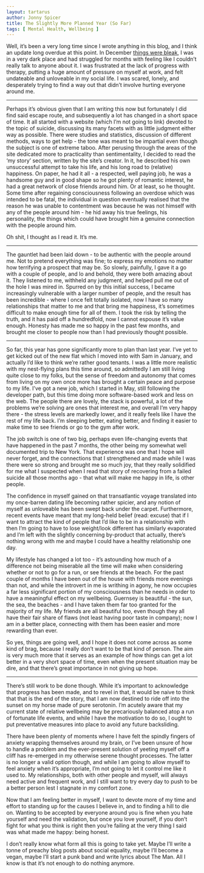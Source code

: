 ```yaml
---
layout: tartarus
author: Jonny Spicer
title: The Slightly More Planned Year (So Far)
tags: [ Mental Health, Wellbeing ]
---
```

Well, it’s been a very long time since I wrote anything in this blog, and I think an update long overdue at this point. In December [things were bleak](/tartarus/2018/12/31/the-unplanned-year), I was in a very dark place and had struggled for months with feeling like I couldn’t really talk to anyone about it. I was frustrated at the lack of progress with therapy, putting a huge amount of pressure on myself at work, and felt undateable and unloveable in my social life. I was scared, lonely, and desperately trying to find a way out that didn’t involve hurting everyone around me.

---

Perhaps it’s obvious given that I am writing this now but fortunately I did find said escape route, and subsequently a lot has changed in a short space of time. It all started with a website (which I’m not going to link) devoted to the topic of suicide, discussing its many facets with as little judgment either way as possible. There were studies and statistics, discussion of different methods, ways to get help - the tone was meant to be impartial even though the subject is one of extreme taboo. After perusing through the areas of the site dedicated more to practicality than sentimentality, I decided to read the ‘my story’ section, written by the site’s creator. In it, he described his own unsuccessful attempt to take his life, and his long road to (relative) happiness. On paper, he had it all - a respected, well paying job, he was a handsome guy and in good shape so he got plenty of romantic interest, he had a great network of close friends around him. Or at least, so he thought. Some time after regaining consciousness following an overdose which was intended to be fatal, the individual in question eventually realised that the reason he was unable to contentment was because he was not himself with any of the people around him - he hid away his true feelings, his personality, the things which could have brought him a genuine connection with the people around him.

Oh shit, I thought as I read it. It’s me.

---

The gauntlet had been laid down - to be authentic with the people around me. Not to pretend everything was fine; to express my emotions no matter how terrifying a prospect that may be. So slowly, painfully, I gave it a go with a couple of people, and lo and behold, they were both amazing about it. They listened to me, withheld any judgment, and helped pull me out of the hole I was mired in. Spurred on by this initial success, I became increasingly vulnerable with a larger number of people, and the result has been incredible - where I once felt totally isolated, now I have so many relationships that matter to me and that bring me happiness, it’s sometimes difficult to make enough time for all of them. I took the risk by telling the truth, and it has paid off a hundredfold, now I cannot espouse it’s value enough. Honesty has made me so happy in the past few months, and brought me closer to people now than I had previously thought possible.

---

So far, this year has gone significantly more to plan than last year. I’ve yet to get kicked out of the new flat which I moved into with Sam in January, and actually I’d like to think we’re rather good tenants. I was a little more realistic with my nest-flying plans this time around, so admittedly I am still living quite close to my folks, but the sense of freedom and autonomy that comes from living on my own once more has brought a certain peace and purpose to my life. I’ve got a new job, which I started in May, still following the developer path, but this time doing more software-based work and less on the web. The people there are lovely, the stack is powerful, a lot of the problems we’re solving are ones that interest me, and overall I’m very happy there - the stress levels are markedly lower, and it really feels like I have the rest of my life back. I’m sleeping better, eating better, and finding it easier to make time to see friends or go to the gym after work. 

The job switch is one of two big, perhaps even life-changing events that have happened in the past 7 months, the other being my somewhat well documented trip to New York. That experience was one that I hope will never forget, and the connections that I strengthened and made while I was there were so strong and brought me so much joy, that they really solidified for me what I suspected when I read that story of recovering from a failed suicide all those months ago - that what will make me happy in life, is other people. 

The confidence in myself gained on that transatlantic voyage translated into my once-barren dating life becoming rather spicier, and any notion of myself as unloveable has been swept back under the carpet. Furthermore, recent events have meant that my long-held belief (read: excuse) that if I want to attract the kind of people that I’d like to be in a relationship with then I’m going to have to lose weight/look different has similarly evaporated and I’m left with the slightly concerning by-product that actually, there’s nothing wrong with me and maybe I could have a healthy relationship one day. 

My lifestyle has changed a lot too - it’s astounding how much of a difference not being miserable all the time will make when considering whether or not to go for a run, or see friends at the beach. For the past couple of months I have been out of the house with friends more evenings than not, and while the introvert in me is writhing in agony, he now occupies a far less significant portion of my consciousness than he needs in order to have a meaningful effect on my wellbeing. Guernsey is beautiful - the sun, the sea, the beaches - and I have taken them far too granted for the majority of my life. My friends are all beautiful too, even though they all have their fair share of flaws (not least having poor taste in company); now I am in a better place, connecting with them has been easier and more rewarding than ever. 

So yes, things are going well, and I hope it does not come across as some kind of brag, because I really don’t want to be that kind of person. The aim is very much more that it serves as an example of how things can get a lot better in a very short space of time, even when the present situation may be dire, and that there’s great importance in not giving up hope.

---

There’s still work to be done though. While it’s important to acknowledge that progress has been made, and to revel in that, it would be naive to think that that is the end of the story, that I am now destined to ride off into the sunset on my horse made of pure serotonin. I’m acutely aware that my current state of relative wellbeing may be precariously balanced atop a run of fortunate life events, and while I have the motivation to do so, I ought to put preventative measures into place to avoid any future backsliding. 

There have been plenty of moments where I have felt the spindly fingers of anxiety wrapping themselves around my brain, or I’ve been unsure of how to handle a problem and the ever-present solution of yeeting myself off a cliff has re-emerged in my otherwise serene thought processes. The latter is no longer a valid option though, and while I am going to allow myself to feel anxiety when it’s appropriate, I’m not going to let it control me like it used to. My relationships, both with other people and myself, will always need active and frequent work, and I still want to try every day to push to be a better person lest I stagnate in my comfort zone.

Now that I am feeling better in myself, I want to devote more of my time and effort to standing up for the causes I believe in, and to finding a hill to die on. Wanting to be accepted by everyone around you is fine when you hate yourself and need the validation, but once you love yourself, if you don’t fight for what you think is right then you’re failing at the very thing I said was what made me happy: being honest. 

I don’t really know what form all this is going to take yet. Maybe I’ll write a tonne of preachy blog posts about social equality, maybe I’ll become a vegan, maybe I’ll start a punk band and write lyrics about The Man. All I know is that it’s not enough to do nothing anymore.
